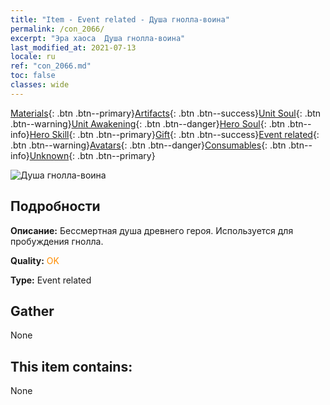 ```yaml
---
title: "Item - Event related - Душа гнолла-воина"
permalink: /con_2066/
excerpt: "Эра хаоса  Душа гнолла-воина"
last_modified_at: 2021-07-13
locale: ru
ref: "con_2066.md"
toc: false
classes: wide
---
```

 [Materials](/ItemsRU/){: .btn .btn--primary}[Artifacts](/ItemsRU/Artifacts/){: .btn .btn--success}[Unit Soul](/ItemsRU/UnitSoul/){: .btn .btn--warning}[Unit Awakening](/ItemsRU/UnitAwakening/){: .btn .btn--danger}[Hero Soul](/ItemsRU/HeroSoul/){: .btn .btn--info}[Hero Skill](/ItemsRU/HeroSkill/){: .btn .btn--primary}[Gift](/ItemsRU/Gift/){: .btn .btn--success}[Event related](/ItemsRU/Events/){: .btn .btn--warning}[Avatars](/ItemsRU/Avatars/){: .btn .btn--danger}[Consumables](/ItemsRU/Consumables/){: .btn .btn--info}[Unknown](/ItemsRU/Unknown/){: .btn .btn--primary}

 ![Душа гнолла-воина](/images/t/juexing_801.jpg)

## Подробности
 **Описание:** Бессмертная душа древнего героя. Используется для пробуждения гнолла.

 **Quality:** <span style="color: #FF8C00">OK</span>

 **Type:** Event related

## Gather

  None

## This item contains:

  None

